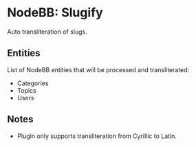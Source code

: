# NodeBB: Slugify
Auto transliteration of slugs.

## Entities

List of NodeBB entities that will be processed and transliterated:

- Categories
- Topics
- Users

## Notes

- Plugin only supports transliteration from Cyrillic to Latin.
